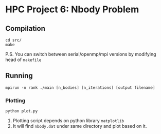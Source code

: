 # HPC Project 6: Nbody Problem

## Compilation  
    cd src/
    make

P.S. You can switch between serial/openmp/mpi versions by modifying head of `makefile`       

## Running
    mpirun -n rank ./main [n_bodies] [n_iterations] [output filename]

### Plotting
    python plot.py

1. Plotting script depends on python library `matplotlib`
2. It will find `nbody.dat` under same directory and plot based on it.